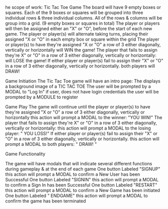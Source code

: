 he scope of work: Tic Tac Toe  Game
The board will have 9 empty boxes or squares.
Each of the 9  boxes or squares will be grouped into three individual rows  & three individual columns.
All of the rows & columns will be group into a grid. (9 empty boxes or squares in total)
The player or players will then be assigned either an "X" or "O", before the start of each new game.
The player or player(s) will alternate taking turns,  placing their assigned "X or "O"
in each empty box or square within the grid
The player or player(s) to have they're assigned "X or "O" a row of 3 either
diagonally, vertically or horizontally will WIN the game!
The player that fails to assign they're   X" or "O" in a row of 3 either
diagonally, vertically or horizontally: will LOSE the game!
If either player or player(s) fail to assign their "X" or "O" in a row of 3 either
diagonally, vertically or horizontally. both players will DRAW!

Game Initiation
The Tic Tac Toe game will have an intro page: The displays a background image of a TIC TAC TOE
The user will be prompted by a MODAL to "Log In"
if user,  does not have login credentials the user will be prompted by a MODULE to register


Game Play
The game will continue until the player or player(s) to have they're assigned "X or "O" a row of 3 either
diagonally, vertically or horizontally this action will prompt a MODAL to the winner: "YOU WIN!"
The player that fails to assign they're   X" or "O" in a row of 3 either
diagonally, vertically or horizontally:  this action will prompt a MODAL to the losing player: " YOU LOSS!"
If either player or player(s) fail to assign their "X" or "O" in a row of 3 either
diagonally, vertically or horizontally. this action will prompt a MODAL to  both players: " DRAW! "

Game Functionality

The game will have modals that will indicate several different functions during gameplay & at the end of each game
One button Labeled "SIGNUP" this action will prompt a MODAL to confirm a New User has been Successful
One button Labeled "SIGNIN" this action will prompt a MODAL to confirm a Sign In has been Successful
One button Labeled "RESTART" this action will prompt a MODAL to confirm a New Game has been initiated
One button Labeled " ENDGAME" this action will prompt a MODAL to confirm the game has been terminated
